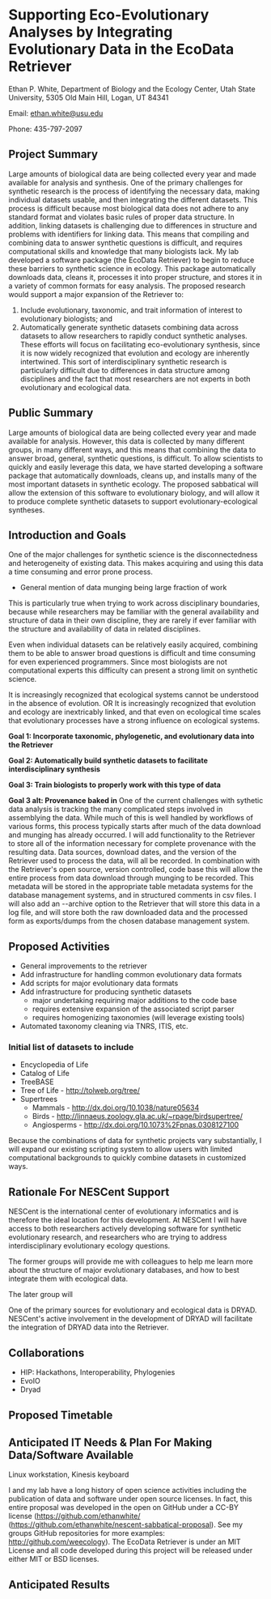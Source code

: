 Supporting Eco-Evolutionary Analyses by Integrating Evolutionary Data in the EcoData Retriever
==============================================================================================

Ethan P. White,
Department of Biology and the Ecology Center,
Utah State University,
5305 Old Main Hill,
Logan, UT 84341

Email: ethan.white@usu.edu

Phone: 435-797-2097

Project Summary
---------------
Large amounts of biological data are being collected every year and made available for analysis and synthesis.
One of the primary challenges for synthetic research is the process of identifying the necessary data,
making individual datasets usable, and then integrating the different datasets.
This process is difficult because most biological data does not adhere to any standard format and
violates basic rules of proper data structure.
In addition, linking datasets is challenging due to differences in structure and problems with identifiers for linking data. 
This means that compiling and combining data to answer synthetic questions is difficult,
and requires computational skills and knowledge that many biologists lack.
My lab developed a software package (the EcoData Retriever) to begin to reduce these barriers to synthetic science in ecology.
This package automatically downloads data, cleans it, processes it into proper structure,
and stores it in a variety of common formats for easy analysis.
The proposed research would support a major expansion of the Retriever to:
1) Include evolutionary, taxonomic, and trait information of interest to evolutionary biologists; and
2) Automatically generate synthetic datasets combining data across datasets to allow researchers to rapidly conduct synthetic analyses.
These efforts will focus on facilitating eco-evolutionary synthesis,
since it is now widely recognized that evolution and ecology are inherently intertwined.
This sort of interdisciplinary synthetic research is particularly difficult due to differences in data structure among disciplines and the fact that most researchers are not experts in both evolutionary and ecological data.



Public Summary
--------------
Large amounts of biological data are being collected every year and made available for analysis.
However, this data is collected by many different groups, in many different ways,
and this means that combining the data to answer broad, general, synthetic questions, is difficult.
To allow scientists to quickly and easily leverage this data,
we have started developing a software package that automatically downloads, cleans up,
and installs many of the most important datasets in synthetic ecology.
The proposed sabbatical will allow the extension of this software to evolutionary biology,
and will allow it to produce complete synthetic datasets to support evolutionary-ecological syntheses. 


Introduction and Goals
----------------------
One of the major challenges for synthetic science is the disconnectedness and heterogeneity of existing data.
This makes acquiring and using this data a time consuming and error prone process.

* General mention of data munging being large fraction of work

This is particularly true when trying to work across disciplinary boundaries,
because while researchers may be familiar with the general availability and structure of data in their own discipline,
they are rarely if ever familiar with the structure and availability of data in related disciplines.

Even when individual datasets can be relatively easily acquired,
combining them to be able to answer broad questions is difficult and time consuming for even experienced programmers.
Since most biologists are not computational experts this difficulty can present a strong limit on synthetic science.

It is increasingly recognized that ecological systems cannot be understood in the absence of evolution.
OR
It is increasingly recognized that evolution and ecology are inextricably linked,
and that even on ecological time scales that evolutionary processes have a strong influence on ecological systems.

**Goal 1: Incorporate taxonomic, phylogenetic, and evolutionary data into the Retriever** 

**Goal 2: Automatically build synthetic datasets to facilitate interdisciplinary synthesis**

**Goal 3: Train biologists to properly work with this type of data**

**Goal 3 alt: Provenance baked in**
One of the current challenges with sythetic data analysis is tracking the many complicated steps involved in assemblying the data.
While much of this is well handled by workflows of various forms,
this process typically starts after much of the data download and munging has already occurred.
I will add functionality to the Retriever to store all of the information necessary for complete provenance with the resulting data.
Data sources, download dates, and the version of the Retriever used to process the data,
will all be recorded. In combination with the Retriever's open source, version controlled,
code base this will allow the entire process from data download through munging to be recorded.
This metadata will be stored in the appropriate table metadata systems for the database management systems,
and in structured comments in csv files.
I will also add an --archive option to the Retriever that will store this data in a log file,
and will store both the raw downloaded data and the processed form as exports/dumps from the chosen database management system.

Proposed Activities
-------------------

* General improvements to the retriever
* Add infrastructure for handling common evolutionary data formats
* Add scripts for major evolutionary data formats
* Add infrastructure for producing synthetic datasets
    * major undertaking requiring major additions to the code base
    * requires extensive expansion of the associated script parser
    * requires homogenizing taxonomies (will leverage existing tools)
* Automated taxonomy cleaning via TNRS, ITIS, etc.

### Initial list of datasets to include
* Encyclopedia of Life
* Catalog of Life
* TreeBASE
* Tree of Life - http://tolweb.org/tree/
* Supertrees
    * Mammals - http://dx.doi.org/10.1038/nature05634
    * Birds - http://linnaeus.zoology.gla.ac.uk/~rpage/birdsupertree/
    * Angiosperms - http://dx.doi.org/10.1073%2Fpnas.0308127100

Because the combinations of data for synthetic projects vary substantially,
I will expand our existing scripting system to allow users with limited computational backgrounds to quickly combine datasets in customized ways.

Rationale For NESCent Support
-----------------------------
NESCent is the international center of evolutionary informatics and is therefore the ideal location for this development.
At NESCent I will have access to both researchers actively developing software for synthetic evolutionary research,
and researchers who are trying to address interdisciplinary evolutionary ecology questions.

The former groups will provide me with colleagues to help me learn more about the structure of major evolutionary databases,
and how to best integrate them with ecological data.

The later group will

One of the primary sources for evolutionary and ecological data is DRYAD.
NESCent's active involvement in the development of DRYAD will facilitate the integration of DRYAD data into the Retriever.

Collaborations
--------------
* HIP: Hackathons, Interoperability, Phylogenies
* EvoIO
* Dryad


Proposed Timetable
------------------



Anticipated IT Needs & Plan For Making Data/Software Available
--------------------------------------------------------------
Linux workstation, Kinesis keyboard

I and my lab have a long history of open science activities including the publication of data and software under open source licenses. In fact, this entire proposal was developed in the open on GitHub under a CC-BY license (https://github.com/ethanwhite/ (https://github.com/ethanwhite/nescent-sabbatical-proposal). See my groups GitHub repositories for more examples: http://github.com/weecology). The EcoData Retriever is under an MIT License and all code developed during this project will be released under either MIT or BSD licenses.

Anticipated Results
-------------------
